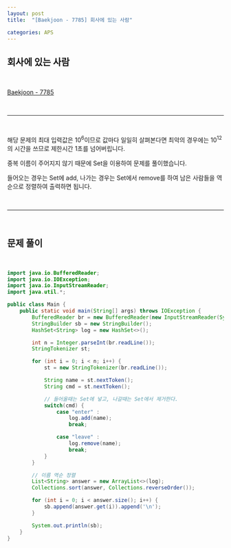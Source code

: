 ```yaml
---
layout: post
title:  "[Baekjoon - 7785] 회사에 있는 사람"

categories: APS
---
```


## 회사에 있는 사람

<br>

[Baekjoon - 7785](https://www.acmicpc.net/problem/7785)

<br>

***

<br>

해당 문제의 최대 입력값은 $10^{6}$이므로 값마다 일일히 살펴본다면 최악의 경우에는 $10^{12}$의 시간을 쓰므로 제한시간 1초를 넘어버립니다.

중복 이름이 주어지지 않기 때문에 Set을 이용하여 문제를 풀이했습니다.

들어오는 경우는 Set에 add, 나가는 경우는 Set에서 remove를 하여 남은 사람들을 역순으로 정렬하여 출력하면 됩니다.

<br>

***

<br>

## 문제 풀이

<br>

```java
import java.io.BufferedReader;
import java.io.IOException;
import java.io.InputStreamReader;
import java.util.*;

public class Main {
    public static void main(String[] args) throws IOException {
        BufferedReader br = new BufferedReader(new InputStreamReader(System.in));
        StringBuilder sb = new StringBuilder();
        HashSet<String> log = new HashSet<>();

        int n = Integer.parseInt(br.readLine());
        StringTokenizer st;

        for (int i = 0; i < n; i++) {
            st = new StringTokenizer(br.readLine());

            String name = st.nextToken();
            String cmd = st.nextToken();

            // 들어올때는 Set에 넣고, 나갈때는 Set에서 제거한다.
            switch(cmd) {
                case "enter" :
                    log.add(name);
                    break;

                case "leave" :
                    log.remove(name);
                    break;
            }
        }

        // 이름 역순 정렬
        List<String> answer = new ArrayList<>(log);
        Collections.sort(answer, Collections.reverseOrder());

        for (int i = 0; i < answer.size(); i++) {
            sb.append(answer.get(i)).append('\n');
        }

        System.out.println(sb);
    }
}
```